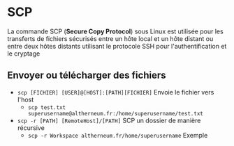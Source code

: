 # SCP
La commande SCP (**Secure Copy Protocol**) sous Linux est utilisée pour les transferts de fichiers sécurisés entre un hôte local et un hôte distant ou entre deux hôtes distants utilisant le protocole SSH pour l'authentification et le cryptage
## Envoyer ou télécharger des fichiers
- `scp [FICHIER] [USER]@[HOST]:[PATH][FICHIER]` Envoie le fichier vers l'host
  - `scp test.txt superusername@altherneum.fr:/home/superusername/test.txt`
- `scp -r [PATH] [RemoteHost]/[PATH]` SCP un dossier de manière récursive
  - `scp -r Workspace altherneum.fr/home/superusername` Exemple